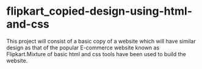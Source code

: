 # flipkart_copied-design-using-html-and-css
This project will consist of a basic copy of a website which will have similar design as that of the popular E-commerce website known as Flipkart.Mixture of basic html and css tools
have been used  to build the website.
